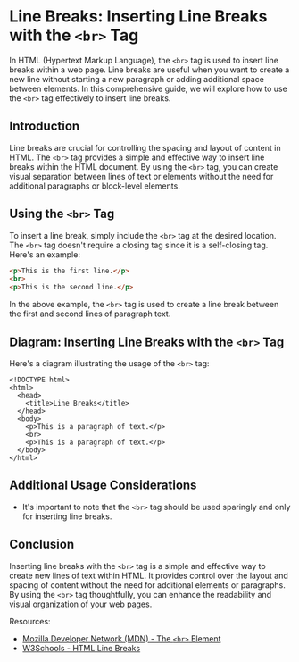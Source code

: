 # Line Breaks: Inserting Line Breaks with the `<br>` Tag

In HTML (Hypertext Markup Language), the `<br>` tag is used to insert line breaks within a web page. Line breaks are useful when you want to create a new line without starting a new paragraph or adding additional space between elements. In this comprehensive guide, we will explore how to use the `<br>` tag effectively to insert line breaks.

## Introduction

Line breaks are crucial for controlling the spacing and layout of content in HTML. The `<br>` tag provides a simple and effective way to insert line breaks within the HTML document. By using the `<br>` tag, you can create visual separation between lines of text or elements without the need for additional paragraphs or block-level elements.

## Using the `<br>` Tag

To insert a line break, simply include the `<br>` tag at the desired location. The `<br>` tag doesn't require a closing tag since it is a self-closing tag. Here's an example:

```html
<p>This is the first line.</p>
<br>
<p>This is the second line.</p>
```

In the above example, the `<br>` tag is used to create a line break between the first and second lines of paragraph text.

## Diagram: Inserting Line Breaks with the `<br>` Tag

Here's a diagram illustrating the usage of the `<br>` tag:

```
<!DOCTYPE html>
<html>
  <head>
    <title>Line Breaks</title>
  </head>
  <body>
    <p>This is a paragraph of text.</p>
    <br>
    <p>This is a paragraph of text.</p>
  </body>
</html>
```

## Additional Usage Considerations

- It's important to note that the `<br>` tag should be used sparingly and only for inserting line breaks.

## Conclusion

Inserting line breaks with the `<br>` tag is a simple and effective way to create new lines of text within HTML. It provides control over the layout and spacing of content without the need for additional elements or paragraphs. By using the `<br>` tag thoughtfully, you can enhance the readability and visual organization of your web pages.

Resources:
- [Mozilla Developer Network (MDN) - The `<br>` Element](https://developer.mozilla.org/en-US/docs/Web/HTML/Element/br)
- [W3Schools - HTML Line Breaks](https://www.w3schools.com/html/html_lines.asp)